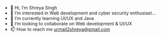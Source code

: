 - 👋 Hi, I’m Shreya Singh
- 👀 I’m interested in Web development and cyber security enthusiast...
- 🌱 I’m currently learning UI/UX and Java
- 💞️ I’m looking to collaborate on Web development & UI/UX
- 📫 How to reach me urmail2shreya@gmail.com


<!---
shreya-2905/shreya-2905 is a ✨ special ✨ repository because its `README.md` (this file) appears on your GitHub profile.
You can click the Preview link to take a look at your changes.
--->
